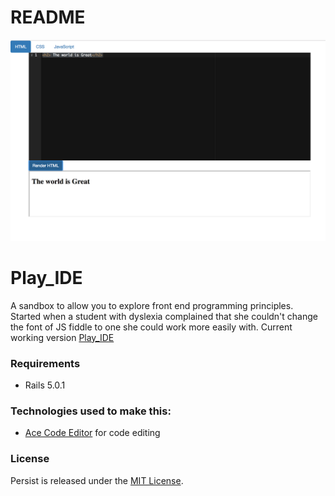 # README
![Play_IDE](/app/assets/images/Play_IDE_screenshot.png)

# Play_IDE

A sandbox to allow you to explore front end programming principles.
Started when a student with dyslexia complained that she couldn't change the font of JS fiddle to one she could work more easily with.
Current working version [Play_IDE](https://play-ide.herokuapp.com/)


### Requirements
* Rails 5.0.1


### Technologies used to make this:

 * [Ace Code Editor](https://ace.c9.io/#nav=about) for code editing


 ### License
 Persist is released under the [MIT License](https://opensource.org/licenses/MIT).

